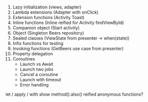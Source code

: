 1. Lazy initialization (views, adapter)
2. Lambda extensions (Adapter with onClick)
3. Extension functions (Activity Toast)
4. Inline functions (Inline reified for Activity findViewById)
5. Companion object (Start activity)
6. Object (Singleton Beers repository)
7. Sealed classes (ViewState from presenter -> when(state))
8. Infix functions for testing
9. Invoking functions (GetBeers use case from presenter)
10. Property delegation
11. Coroutines
    - Launch vs Await
    - Launch two jobs
    - Cancel a coroutine
    - Launch with timeout
    - Error handling

let / apply / with
show method().also()
reified
anonymous functions?
